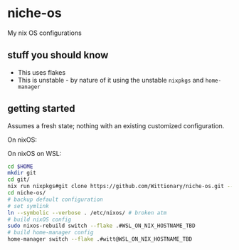 # niche-os
My nix OS configurations

## stuff you should know
- This uses flakes
- This is unstable - by nature of it using the unstable `nixpkgs` and `home-manager`

## getting started
Assumes a fresh state; nothing with an existing customized configuration.

On nixOS:

On nixOS on WSL:
```bash
cd $HOME
mkdir git
cd git/
nix run nixpkgs#git clone https://github.com/Wittionary/niche-os.git --extra-experimental-features nix-command --extra-experimental-features flakes
cd niche-os/
# backup default configuration
# set symlink
ln --symbolic --verbose . /etc/nixos/ # broken atm
# build nixOS config
sudo nixos-rebuild switch --flake .#WSL_ON_NIX_HOSTNAME_TBD
# build home-manager config
home-manager switch --flake .#witt@WSL_ON_NIX_HOSTNAME_TBD

```